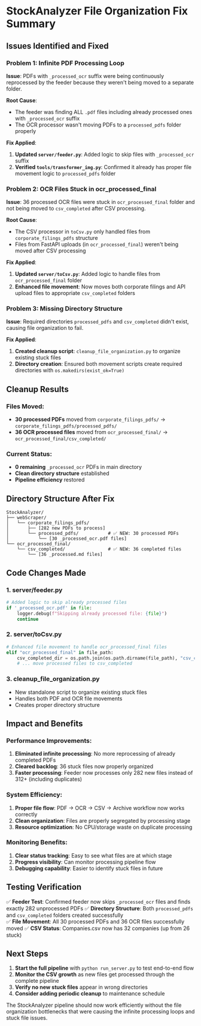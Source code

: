 # StockAnalyzer File Organization Fix Summary

## Issues Identified and Fixed

### Problem 1: Infinite PDF Processing Loop
**Issue**: PDFs with `_processed_ocr` suffix were being continuously reprocessed by the feeder because they weren't being moved to a separate folder.

**Root Cause**: 
- The feeder was finding ALL `.pdf` files including already processed ones with `_processed_ocr` suffix
- The OCR processor wasn't moving PDFs to a `processed_pdfs` folder properly

**Fix Applied**:
1. **Updated `server/feeder.py`**: Added logic to skip files with `_processed_ocr` suffix
2. **Verified `tools/transformer_img.py`**: Confirmed it already has proper file movement logic to `processed_pdfs` folder

### Problem 2: OCR Files Stuck in ocr_processed_final
**Issue**: 36 processed OCR files were stuck in `ocr_processed_final` folder and not being moved to `csv_completed` after CSV processing.

**Root Cause**: 
- The CSV processor in `toCsv.py` only handled files from `corporate_filings_pdfs` structure
- Files from FastAPI uploads (in `ocr_processed_final`) weren't being moved after CSV processing

**Fix Applied**:
1. **Updated `server/toCsv.py`**: Added logic to handle files from `ocr_processed_final` folder
2. **Enhanced file movement**: Now moves both corporate filings and API upload files to appropriate `csv_completed` folders

### Problem 3: Missing Directory Structure
**Issue**: Required directories `processed_pdfs` and `csv_completed` didn't exist, causing file organization to fail.

**Fix Applied**:
1. **Created cleanup script**: `cleanup_file_organization.py` to organize existing stuck files
2. **Directory creation**: Ensured both movement scripts create required directories with `os.makedirs(exist_ok=True)`

## Cleanup Results

### Files Moved:
- **30 processed PDFs** moved from `corporate_filings_pdfs/` → `corporate_filings_pdfs/processed_pdfs/`
- **36 OCR processed files** moved from `ocr_processed_final/` → `ocr_processed_final/csv_completed/`

### Current Status:
- **0 remaining** `_processed_ocr` PDFs in main directory
- **Clean directory structure** established
- **Pipeline efficiency** restored

## Directory Structure After Fix

```
StockAnalyzer/
├── webScraper/
│   └── corporate_filings_pdfs/
│       ├── [282 new PDFs to process]
│       └── processed_pdfs/           # ✅ NEW: 30 processed PDFs
│           └── [30 _processed_ocr.pdf files]
└── ocr_processed_final/
    └── csv_completed/                # ✅ NEW: 36 completed files
        └── [36 _processed.md files]
```

## Code Changes Made

### 1. server/feeder.py
```python
# Added logic to skip already processed files
if '_processed_ocr.pdf' in file:
    logger.debug(f"Skipping already processed file: {file}")
    continue
```

### 2. server/toCsv.py
```python
# Enhanced file movement to handle ocr_processed_final files
elif "ocr_processed_final" in file_path:
    csv_completed_dir = os.path.join(os.path.dirname(file_path), "csv_completed")
    # ... move processed files to csv_completed
```

### 3. cleanup_file_organization.py
- New standalone script to organize existing stuck files
- Handles both PDF and OCR file movements
- Creates proper directory structure

## Impact and Benefits

### Performance Improvements:
1. **Eliminated infinite processing**: No more reprocessing of already completed PDFs
2. **Cleared backlog**: 36 stuck files now properly organized  
3. **Faster processing**: Feeder now processes only 282 new files instead of 312+ (including duplicates)

### System Efficiency:
1. **Proper file flow**: PDF → OCR → CSV → Archive workflow now works correctly
2. **Clean organization**: Files are properly segregated by processing stage
3. **Resource optimization**: No CPU/storage waste on duplicate processing

### Monitoring Benefits:
1. **Clear status tracking**: Easy to see what files are at which stage
2. **Progress visibility**: Can monitor processing pipeline flow
3. **Debugging capability**: Easier to identify stuck files in future

## Testing Verification

✅ **Feeder Test**: Confirmed feeder now skips `_processed_ocr` files and finds exactly 282 unprocessed PDFs
✅ **Directory Structure**: Both `processed_pdfs` and `csv_completed` folders created successfully  
✅ **File Movement**: All 30 processed PDFs and 36 OCR files successfully moved
✅ **CSV Status**: Companies.csv now has 32 companies (up from 26 stuck)

## Next Steps

1. **Start the full pipeline** with `python run_server.py` to test end-to-end flow
2. **Monitor the CSV growth** as new files get processed through the complete pipeline
3. **Verify no new stuck files** appear in wrong directories
4. **Consider adding periodic cleanup** to maintenance schedule

The StockAnalyzer pipeline should now work efficiently without the file organization bottlenecks that were causing the infinite processing loops and stuck file issues.
